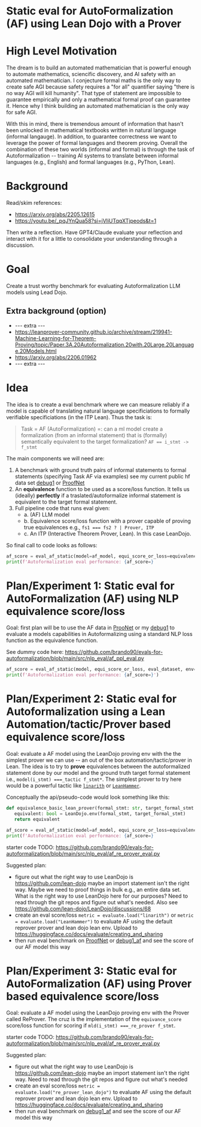 # Static eval for AutoFormalization (AF) using Lean Dojo with a Prover

# High Level Motivation
The dream is to build an automated mathematician that is powerful enough to automate mathematics, sciencific discovery, and AI safety with an automated mathematician. 
I conjecture formal maths is the only way to create safe AGI because safety requires a "for all" quantifier saying "there is no way AGI will kill humanity". That type of statement are impossible to guarantee empirically and only a mathematical formal proof can guarantee it. 
Hence why I think building an automated mathematician is the only way for safe AGI.

With this in mind, there is tremendous amount of information that hasn't been unlocked in mathematical textbooks written in natural language (informal langauge).
In addition, to guarantee correctness we want to leverage the power of formal languages and theorem proving.
Overall the combination of these two worlds (informal and formal) is through the task of Autoformalization -- training AI systems to translate between informal languages (e.g., English) and formal languages (e.g., PyThon, Lean). 

# Background

Read/skim references:
- https://arxiv.org/abs/2205.12615
- https://youtu.be/_pqJYnQua58?si=jVliUTqqXTjpeods&t=1

Then write a reflection.
Have GPT4/Claude evaluate your reflection and interact with it for a little to consolidate your understanding through a discussion.

# Goal
Create a trust worthy benchmark for evaluating Autoformalization LLM models using Lead Dojo.

## Extra background (option)
- --- extra ---
- https://leanprover-community.github.io/archive/stream/219941-Machine-Learning-for-Theorem-Proving/topic/Paper.3A.20Autoformalization.20with.20Large.20Language.20Models.html
- https://arxiv.org/abs/2206.01962
- --- extra ---

# Idea
The idea is to create a eval benchmark where we can measure reliably if a model is capable of translating natural language specificiations to formally verifiable specificiations (in the ITP Lean).
Thus the task is:

> Task = AF (AutoFormalization) =: can a ml model create a formalization (from an informal statement) that is (formally) semantically equivalent to the target formalization? `AF == i_stmt -> f_stmt`

The main components we will need are:
1. A benchmark with ground truth pairs of informal statements to formal statements (specifying Task AF via examples) see my current public hf data set [debug1](https://huggingface.co/datasets/brando/debug1_af) or [ProofNet](https://huggingface.co/datasets/hoskinson-center/proofnet)
2. An **equivalence** function to be used as a score/loss function. It tells us (ideally) **perfectly** if a traslated/autoformalize informal statement is equivalent to the target formal statement.
3. Full pipeline code that runs eval given:
   - a. (AF) LLM model
   - b. Equivalence score/loss function with a prover capable of proving true equivalences e.g., `fs1 === fs2 ? | Prover, ITP`
   - c. An ITP (Interactive Theorem Prover, Lean). In this case LeanDojo.

So final call to code looks as follows:
```python
af_score = eval_af_static(model=af_model, equi_score_or_loss=equivalence, env=LeanDojo)
print(f'Autoformalization eval performance: {af_score=}
```

# Plan/Experiment 1: Static eval for AutoFormalization (AF) using NLP equivalence score/loss
Goal: first plan will be to use the AF data in [ProoNet](https://huggingface.co/datasets/hoskinson-center/proofnet) or my [debug1](https://huggingface.co/datasets/brando/debug1_af) to evaluate a models capabilities in Autoformalizing using a standard NLP loss function as the equivalence function. 

See dummy code here: https://github.com/brando90/evals-for-autoformalization/blob/main/src/nlp_eval/af_ppl_eval.py

```python
af_score = eval_af_static(model, equi_score_or_loss, eval_dataset, env=LeanDojo)
print(f'Autoformalization eval performance: {af_score=}')
```

# Plan/Experiment 2: Static eval for Autoformalization using a Lean Automation/tactic/Prover based equivalence score/loss
Goal: evaluate a AF model using the LeanDojo proving env with the the simplest prover we can use -- an out of the box automation/tactic/prover in Lean.
The idea is to try to **prove** equivalences between the autoformalized statement done by our model and the ground truth target formal statement i.e., `model(i_stmt) ===_tactic f_stmt*`.
The simplest prover to try here would be a powerful tactic like [`linarith`](https://github.com/phlippe/Lean_hammer/issues/2) or [`LeanHammer`](https://github.com/phlippe/Lean_hammer).

Conceptually the api/pseudo-code would look something like this:
```python
def equivalence_basic_lean_prover(formal_stmt: str, target_formal_stmt: str, prover = linarith) -> bool:
   equivalent: bool = LeanDojo.env(formal_stmt, target_formal_stmt)
   return equivalent

af_score = eval_af_static(model=af_model, equi_score_or_loss=equivalence_basic_lean_prover, env=LeanDojo)
print(f'Autoformalization eval performance: {af_score=}
```

starter code TODO: https://github.com/brando90/evals-for-autoformalization/blob/main/src/nlp_eval/af_re_prover_eval.py

Suggested plan:
- figure out what the right way to use LeanDojo is https://github.com/lean-dojo maybe an import statement isn't the right way. Maybe we need to proof things in bulk e.g., an entire data set. What is the right way to use LeanDojo here for our purposes? Need to read through the git repos and figure out what's needed. Also see https://github.com/lean-dojo/LeanDojo/discussions/68
- create an eval score/loss `metric = evaluate.load("linarith")` or `metric = evaluate.load("LeanHammer")` to evaluate AF using the default reprover prover and lean dojo lean env. Upload to https://huggingface.co/docs/evaluate/creating_and_sharing
- then run eval benchmark on [ProofNet](hoskinson-center/proofnet) or [debug1_af](https://huggingface.co/datasets/brando/debug1_af/tree/main) and see the score of our AF model this way

# Plan/Experiment 3: Static eval for AutoFormalization (AF) using Prover based equivalence score/loss
Goal: evaluate a AF model using the LeanDojo proving env with the Prover called ReProver. 
The cruz is the implementation of the `equivance_score` score/loss function for scoring if `mld(i_stmt) ===_re_prover f_stmt`. 

starter code TODO: https://github.com/brando90/evals-for-autoformalization/blob/main/src/nlp_eval/af_re_prover_eval.py

Suggested plan:
- figure out what the right way to use LeanDojo is https://github.com/lean-dojo maybe an import statement isn't the right way. Need to read through the git repos and figure out what's needed
- create an eval score/loss `metric = evaluate.load("re_prover_lean_dojo")` to evaluate AF using the default reprover prover and lean dojo lean env. Upload to https://huggingface.co/docs/evaluate/creating_and_sharing
- then run eval benchmark on [debug1_af](https://huggingface.co/datasets/brando/debug1_af/tree/main) and see the score of our AF model this way

